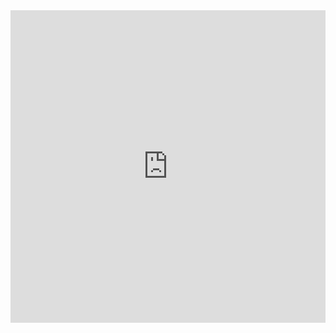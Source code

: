 <iframe src="https://docs.google.com/presentation/d/e/2PACX-1vRBscR99L3t4IgUR677SSw4pgFWbuvmIVU6ehro_5SEcbAQexFUOMQF9_Anr-ArQcx1R_6rGb-c0gzG/embed?start=false&amp;loop=false&amp;delayms=3000" allowfullscreen="true" mozallowfullscreen="true" webkitallowfullscreen="true" width="736" height="500" frameborder="0" style="max-width:100%"></iframe>
